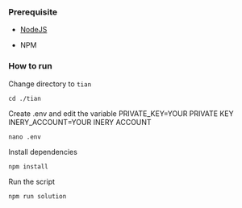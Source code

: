 ### Prerequisite

- [NodeJS](https://nodejs.org/en/)

- NPM



### How to run

Change directory to ```tian```

```shell
cd ./tian
```

Create .env and edit the variable
PRIVATE_KEY=YOUR PRIVATE KEY
INERY_ACCOUNT=YOUR INERY ACCOUNT

```shell
nano .env
```

Install dependencies

```shell
npm install
```

Run the script

```
npm run solution
```
